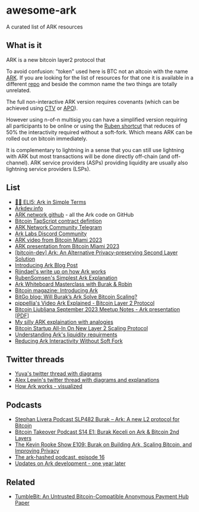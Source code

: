 # awesome-ark
A curated list of ARK resources

## What is it

ARK is a new bitcoin layer2 protocol that

To avoid confusion: "token" used here is BTC not an altcoin with the name [ARK](https://ark.io). If you are looking for the list of resources for that one it is available in a different [repo](https://github.com/Guppster/awesome-ark) and beside the common name the two things are totally unrelated.

The full non-interactive ARK version requires covenants (which can be achieved using [CTV](https://github.com/bitcoin/bips/blob/master/bip-0119.mediawiki) or [APO](https://github.com/bitcoin/bips/blob/master/bip-0118.mediawiki)).

However using n-of-n multisig you can have a simplified version requiring all participants to be online or using the [Ruben shortcut](https://gist.github.com/RubenSomsen/a394beb1dea9e47e981216768e007454?permalink_comment_id=4633382#gistcomment-4633382) that reduces of 50% the interactivity required without a soft-fork. Which means ARK can be rolled out on bitcoin immediately.

It is complementary to lightning in a sense that you can still use lightning with ARK but most transactions will be done
directly off-chain (and off-channel). ARK service providers (ASPs) providing liquidity are usually also lightning service providers (LSPs).

## List

* [👶🏼 ELI5: Ark in Simple Terms](https://arkdev.info/docs/learn/intro)
* [Arkdev.info](https://arkdev.info)
* [ARK network github](https://github.com/ark-network) - all the Ark code on GitHub
* [Bitcoin TapScript contract defintion](https://github.com/ark-network/tapscripts)
* [ARK Network Community Telegram](https://t.me/ark_network_community)
* [Ark Labs Discord Community](https://discord.com/invite/5XwckYtXAG)
* [ARK video from Bitcoin Miami 2023](https://bitcointv.com/w/pVk3bPfKZ7YqDzsNZjz9tf?start=4h9m28s)
* [ARK presentation from Bitcoin Miami 2023](https://docs.google.com/presentation/d/1xKIJt4CnUCFfxhIwDj_kW0Ecr0NcvN5bZ4SQexGJfmk/edit?usp=sharing)
* [[bitcoin-dev] Ark: An Alternative Privacy-preserving Second Layer Solution](https://lists.linuxfoundation.org/pipermail/bitcoin-dev/2023-May/021694.html)
* [Introducing Ark Blog Post](https://burakkeceli.medium.com/introducing-ark-6f87ae45e272)
* [Rijndael's write up on how Ark works](https://primal.net/thread/note1cuv7mg7z0w7jvwp9mlsu0zt6acnw54avaj5r5zgdkxlpjnqp3g0s5c0yht)
* [RubenSomsen's Simplest Ark Explanation](https://gist.github.com/RubenSomsen/a394beb1dea9e47e981216768e007454)
* [Ark Whiteboard Masterclass with Burak & Robin](https://youtu.be/EocWax43QgQ)
* [Bitcoin magazine: Introducing Ark](https://bitcoinmagazine.com/technical/how-ark-plans-to-scale-private-bitcoin-payments)
* [BitGo blog: Will Burak’s Ark Solve Bitcoin Scaling?](https://blog.bitgo.com/will-buraks-ark-solve-bitcoin-scaling-f31e65535c3f)
* [pippellia's Video Ark Explained - Bitcoin Layer 2 Protocol](https://rumble.com/v3nf9vd-ark-explained-bitcoin-layer-2-protocol.html)
* [Bitcoin Ljubljana September 2023 Meetup Notes - Ark presentation](https://www.bitcoin-ljubljana.si/meetup-notes/202309.html) [[PDF]](https://github.com/bitcoin-ljubljana/meetup/blob/main/presentations/Ark.pdf)
* [My silly ARK explaination with analogies](./explained.md)
* [Bitcoin Startup All-In On New Layer 2 Scaling Protocol](https://bitcoinmagazine.com/business/bitcoin-startup-allin-new-layer2)
* [Understanding Ark's liquidity requirments](https://arkdev.info/blog/liquidity-requirements)
* [Reducing Ark Interactivity Without Soft Fork](https://gist.github.com/RubenSomsen/a394beb1dea9e47e981216768e007454?permalink_comment_id=4633382)

## Twitter threads

* [Yuya's twitter thread with diagrams](https://twitter.com/ogw_yuya/status/1664497186703568896)
* [Alex Lewin's twitter thread with diagrams and explanations](https://twitter.com/_AlexLewin/status/1667185028768452611)
* [How Ark works - visualized](https://x.com/ArkLabsHQ/status/1801479718958678290)

## Podcasts

* [Stephan Livera Podcast SLP482 Burak – Ark: A new L2 protocol for Bitcoin](https://stephanlivera.com/episode/482/)
* [Bitcoin Takeover Podcast S14 E1: Burak Keceli on Ark & Bitcoin 2nd Layers](https://www.youtube.com/watch?v=iQ7TLBhh9r4)
* [The Kevin Rooke Show E109: Burak on Building Ark, Scaling Bitcoin, and Improving Privacy](https://www.stacksats.how/podcasts/e109-burak-on-building-ark-scaling-bitcoin-and-improving-privacy)
* [The ark-hashed podcast, episode 16](https://youtu.be/p3TzBci2CyI)
* [Updates on Ark development - one year later](https://stephanlivera.com/episode/584/)

## Related

* [TumbleBit: An Untrusted Bitcoin-Compatible Anonymous Payment Hub Paper](https://eprint.iacr.org/2016/575)
